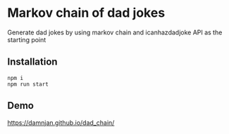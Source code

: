 # Markov chain of dad jokes

Generate dad jokes by using markov chain and icanhazdadjoke API as the starting point


## Installation

```
npm i
npm run start
```

## Demo

https://damnjan.github.io/dad_chain/
